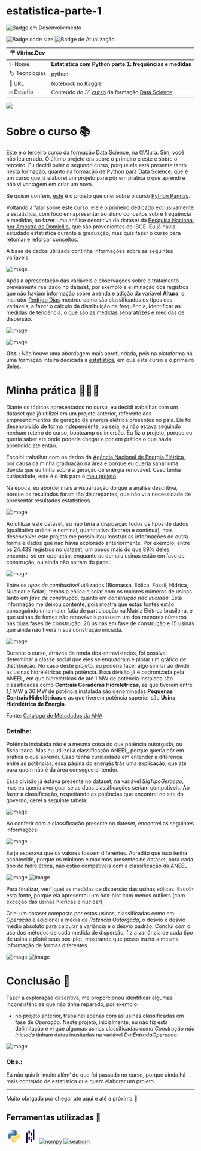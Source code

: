 # estatistica-parte-1

![Badge em Desenvolvimento](http://img.shields.io/static/v1?label=STATUS&message=FINALIZADO&color=GREEN&style=for-the-badge)

![Badge code size](https://img.shields.io/github/languages/code-size/fab-souza/estatistica-parte-1)
![Badge de Atualização](https://img.shields.io/github/last-commit/fab-souza/estatistica-parte-1)

| :placard: Vitrine.Dev |    |
| -------------  | --- |
| :sparkles: Nome        | **Estatística com Python parte 1: frequências e medidas**
| :label: Tecnologias | python
| :rocket: URL         | Notebook no [Kaggle](https://www.kaggle.com/code/fabianadesouza/estatistica-parte-1)
| :fire: Desafio     | Conteúdo do 3º [curso](https://www.alura.com.br/curso-online-estatistica-distribuicoes-e-medidas) da formação [Data Science](https://www.alura.com.br/formacao-data-science)

![](https://user-images.githubusercontent.com/67301805/222568832-1c2ad53b-1ce2-4297-ad48-cfa5a6b8a9dc.jpg#vitrinedev)

# Sobre o curso 📚

Este é o terceiro curso da formação Data Science, na @Alura. Sim, você não leu errado. O último projeto era sobre o primeiro e este é sobre o terceiro. Eu decidi pular o segundo curso, porque ele está presente tanto nesta formação, quanto na formação de [Python para Data Science](https://www.alura.com.br/formacao-python-data-science), que é um curso que já elaborei um projeto para pôr em prática o que aprendi e não vi vantagem em criar um novo.

Se quiser conferir, [este](https://github.com/fab-souza/python-pandas-tratando-dados) é o projeto que criei sobre o curso [Python Pandas](https://www.alura.com.br/curso-online-introducao-python-pandas).

Voltando a falar sobre este curso, ele é o primeiro dedicado exclusivamente a estatística, com foco em apresentar ao aluno conceitos sobre frequência e medidas, ao fazer uma análise descritiva do dataset da [Pesquisa Nacional por Amostra de Domicílio](https://www.ibge.gov.br/estatisticas/sociais/populacao/19897-sintese-de-indicadores-pnad2.html?=&t=microdados), que são provenientes do IBGE. Eu já havia estudado estatística durante a graduação, mas quis fazer o curso para retomar e reforçar conceitos.

A base de dados utilizada continha informações sobre as seguintes variáveis:

![image](https://user-images.githubusercontent.com/67301805/222787934-a44f74a3-452f-460b-b2ff-1494263c7651.png)

Após a apresentação das variáveis e observações sobre o tratamento previamente realizado no dataset, por exemplo a eliminação dos registros que não haviam informação sobre a renda e adição da variável **Altura**, o instrutor [Rodrigo Dias](https://www.linkedin.com/in/rodrigo-fernando-dias-118181120/) mostrou como são classificados os tipos das variáveis, a fazer o cálculo da distribuição de frequência, identificar as medidas de tendência, o que são as medidas separatrizes e medidas de dispersão.

![image](https://user-images.githubusercontent.com/67301805/224794909-759a16a5-3ecf-4810-a799-bbc0cdf00c46.png)

![image](https://user-images.githubusercontent.com/67301805/224795179-cd09be6b-44a1-4f30-aa52-c62f2021b8ec.png)

**Obs.:** Não houve uma abordagem mais aprofundada, pois na plataforma há uma formação inteira dedicada à [estatística](https://www.alura.com.br/formacao-estatistica-python), em que este curso é o primeiro deles. 

# Minha prática 👩🏻‍💻

Diante os tópicos apresentados no curso, eu decidi trabalhar com um dataset que já utilizei em um projeto anterior, referente aos empreendimentos de geração de energia elétrica presentes no país. Ele foi desenvolvido de forma independente, ou seja, eu não estava seguindo nenhum roteiro de curso, bootcamp ou imersão. Eu fiz o projeto, porque eu queria saber até onde poderia chegar e por em prática o que havia aprendido até então. 

Escolhi trabalhar com os dados da [Agência Nacional de Energia Elétrica](https://dadosabertos.aneel.gov.br/dataset/siga-sistema-de-informacoes-de-geracao-da-aneel), por causa da minha graduação na área e porque eu queria sanar uma dúvida que eu tinha sobre a geração de energia renovável. Caso tenha curiosidade, este é o link para o [meu projeto](https://github.com/fab-souza/meu-projeto-energia).

Na época, eu abordei mais a visualização do que a análise descritiva, porque os resultados foram tão discrepantes, que não vi a necessidade de apresentar resultados estatísticos.

![image](https://user-images.githubusercontent.com/67301805/224802757-f1a04e9a-3e1a-4ca0-924a-a5430bf114ce.png)

Ao utilizar este dataset, eu não teria à disposição todos os tipos de dados (qualitativa ordinal e nominal, quantitativa discreta e contínua), mas desenvolver este projeto me possibilitou mostrar as informações de outra forma e dados que não havia explorado anteriormente. Por exemplo, entre os 24.439 registros no dataset, um pouco mais do que 89% deles encontra-se em operação, enquanto as demais usinas estão em fase de construção, ou ainda não saíram do papel.

![image](https://user-images.githubusercontent.com/67301805/225739406-64805bec-feaf-492b-979d-7505864d3e10.png)

Entre os *tipos de combustível* utilizados (Biomassa, Eólica, Fóssil, Hídrica, Nuclear e Solar), temos a eólica e solar com os maiores números de usinas tanto em *fase de construção*, quanto em *construção não iniciada*. Esta informação me deixou contente, pois mostra que estas fontes estão conseguindo uma maior fatia de participação na Matriz Elétrica brasileira, e que usinas de fontes não renováveis possuem um dos menores números nas duas fases de construção, 26 usinas em fase de construção e 15 usinas que ainda não tiveram sua construção iniciada. 

![image](https://user-images.githubusercontent.com/67301805/225739516-fbcd3905-42e7-467d-a41c-75614db922ed.png)

Durante o curso, através da renda dos entrevistados, foi possível determinar a classe social que eles se enquadram e plotar um gráfico de distribuição. No caso deste projeto, eu poderia fazer algo similar ao dividir as usinas hidrelétricas pela potência. Essa divisão já é padronizada pela ANEEL, em que hidrelétricas de até 1 MW de potência instalada são classificadas como **Centrais Geradoras Hidrelétricas**, as que tiverem entre 1,1 MW a 30 MW de potência instalada são denominadas **Pequenas Centrais Hidrelétricas** e as que tiverem potência superior são **Usina Hidrelétrica de Energia**. 

Fonte: [Catálogo de Metadados da ANA](https://metadados.snirh.gov.br/geonetwork/srv/api/records/d0886b5c-f94c-4573-941b-febad5a990f3#:~:text=A%20Ag%C3%AAncia%20Nacional%20de%20Energia,com%20mais%20de%2030%20MW)

### **Detalhe:** 

Potência instalada não é a mesma coisa do que potência outorgada, ou fiscalizada. Mas eu utilizei a classificação ANEEL, porque queria pôr em prática o que aprendi. Caso tenha curiosidade em entender a diferença entre as potências, essa página do [energês](https://energes.com.br/o-que-e-potencia-outorgada-fiscalizada-e-instalada/) trás uma explicação, que até para quem não é da área consegue entender.

Essa divisão já estava presente no dataset, na variável *SigTipoGeracao*, mas eu queria averiguar se as duas classificações seriam compatíveis. Ao fazer a classificação, respeitando as potências que encontrei no site do governo, gerei a seguinte tabela:

![image](https://user-images.githubusercontent.com/67301805/226001714-f5a81a2f-9576-4fda-aeab-5662d4ab469a.png)

Ao conferir com a classificação presente no dateset, encontrei as seguintes informações:

![image](https://user-images.githubusercontent.com/67301805/226001950-f8b84066-e51c-4278-884b-64ea183bc0cb.png)

Eu já esperava que os valores fossem diferentes. Acredito que isso tenha acontecido, porque os mínimos e máximos presentes no dataset, para cada tipo de hidrelétrica, não estão compatíveis com a classificação da ANEEL.

![image](https://user-images.githubusercontent.com/67301805/226403609-6d194fc0-b6c7-45a2-bf6a-a93931b9554f.png)
![image](https://user-images.githubusercontent.com/67301805/226403684-f21309a6-ca67-413f-ac6d-16adb2385427.png)

Para finalizar, verifiquei as medidas de dispersão das usinas eólicas. Escolhi esta fonte, porque ela apresentou um box-plot com menos outliers (com exceção das usinas hídricas e nuclear). 

Criei um dataset composto por estas usinas, classificadas como em *Operação* e adicionei a média da *Potência Outorgada*, o desvio e desvio médio absoluto para calcular a variância e o desvio padrão. Conclui com o uso dos métodos de cada medida de dispersão, fiz a variância de cada tipo de usina e plotei seus box-plot, mostrando que posso trazer a mesma informação de formas diferentes.

![image](https://user-images.githubusercontent.com/67301805/226986549-ea82f74a-f270-490b-afc3-798d24a86b7b.png)
![image](https://user-images.githubusercontent.com/67301805/226986632-5f6eb4d7-7f1a-4e8d-a759-82553bdf853b.png)


# Conclusão  🏁

Fazer a exploração descritiva, me proporcionou identificar algumas inconsistências que não tinha reparado, por exemplo:

- no projeto anterior, trabalhei apenas com as usinas classificadas em fase de *Operação*. Neste projeto, inicialmente, eu não fiz esta delimitação e vi que algumas usinas classificadas como *Construção não iniciada* tinham datas inusitadas na variável *DatEntradaOperacao*. 

![image](https://user-images.githubusercontent.com/67301805/226005483-a27739c7-c7ce-4567-b760-d01d5e7c10ad.png)

### Obs.:
Eu não quis ir ‘muito além’ do que foi passado no curso, porque ainda há mais conteúdo de estatística que quero elaborar um projeto.

---

Muito obrigada por chegar até aqui e até a próxima 🤗


## Ferramentas utilizadas 🧰 
<p> <a href="https://www.python.org" target="_blank" rel="noreferrer"> <img src="https://raw.githubusercontent.com/devicons/devicon/master/icons/python/python-original.svg" alt="python" width="40" height="40"/> </a> 
    <a href="https://pandas.pydata.org/" target="_blank" rel="noreferrer"> <img src="https://raw.githubusercontent.com/devicons/devicon/2ae2a900d2f041da66e950e4d48052658d850630/icons/pandas/pandas-original.svg" alt="pandas" width="40" height="40"/>
    <a href="https://numpy.org/" target="_blank" rel="noreferrer"> <img src="https://numpy.org/images/logo.svg" alt="numpy" width="40" height="40"/>
    <a href="https://seaborn.pydata.org/" target="_blank" rel="noreferrer"> <img src="https://seaborn.pydata.org/_images/logo-mark-lightbg.svg" alt="seaborn" width="40" height="40"/>
    </p>
